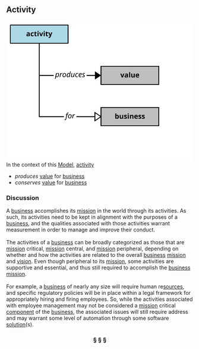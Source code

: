 ## Activity

<img src="activity.svg?raw=true" align="right"/>

In the context of this [Model](model.md), [activity](https://github.com/nikboyd/Syntopica/blob/master/sample-domain/activity.md)

* <i>produces</i> [value](https://github.com/nikboyd/Syntopica/blob/master/sample-domain/value.md) for [business](https://github.com/nikboyd/Syntopica/blob/master/sample-domain/business.md)
* <i>conserves</i> [value](https://github.com/nikboyd/Syntopica/blob/master/sample-domain/value.md) for [business](https://github.com/nikboyd/Syntopica/blob/master/sample-domain/business.md)

### Discussion

A [business](https://github.com/nikboyd/Syntopica/blob/master/sample-domain/business.md) accomplishes its [mission](https://github.com/nikboyd/Syntopica/blob/master/sample-domain/mission.md) in the world through its activities.
As such, its activities need to be kept in alignment with the purposes of a [business](https://github.com/nikboyd/Syntopica/blob/master/sample-domain/business.md), and the
qualities associated with those activities warrant measurement in order to manage and improve their conduct.<br/><br/>The activities of a [business](https://github.com/nikboyd/Syntopica/blob/master/sample-domain/business.md) can be broadly categorized as those that are [mission](https://github.com/nikboyd/Syntopica/blob/master/sample-domain/mission.md) critical, [mission](https://github.com/nikboyd/Syntopica/blob/master/sample-domain/mission.md) central,
and [mission](https://github.com/nikboyd/Syntopica/blob/master/sample-domain/mission.md) peripheral, depending on whether and how the activities are related to the overall [business](https://github.com/nikboyd/Syntopica/blob/master/sample-domain/business.md) [mission](https://github.com/nikboyd/Syntopica/blob/master/sample-domain/mission.md) and [vision](https://github.com/nikboyd/Syntopica/blob/master/sample-domain/vision.md).
Even though peripheral to its [mission](https://github.com/nikboyd/Syntopica/blob/master/sample-domain/mission.md), some activities are supportive and essential, and thus still required to
accomplish the [business](https://github.com/nikboyd/Syntopica/blob/master/sample-domain/business.md) [mission](https://github.com/nikboyd/Syntopica/blob/master/sample-domain/mission.md).<br/><br/>For example, a [business](https://github.com/nikboyd/Syntopica/blob/master/sample-domain/business.md) of nearly any size will require human re[sources](https://github.com/nikboyd/Syntopica/blob/master/sample-domain/source.md), and specific regulatory policies
will be in place within a legal framework for appropriately hiring and firing employees.
So, while the activities associated with employee management may not be considered a [mission](https://github.com/nikboyd/Syntopica/blob/master/sample-domain/mission.md) critical [component](https://github.com/nikboyd/Syntopica/blob/master/sample-domain/component.md)
of the [business](https://github.com/nikboyd/Syntopica/blob/master/sample-domain/business.md), the associated issues will still require address and may warrant some level of automation
through some software [solution](https://github.com/nikboyd/Syntopica/blob/master/sample-domain/solution.md)(s).


<h3 align="center"><b>&sect; &sect; &sect;</b></h3>

